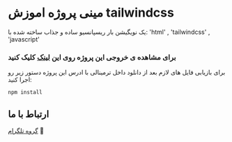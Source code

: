 # مینی پروژه اموزش tailwindcss
یک نویگیشن بار ریسپانسیو ساده و جذاب ساخته شده با: 'html' , 'tailwindcss' , 'javascript'
### برای مشاهده ی خروجی این پروژه روی این [لینک](https://pandacode082.github.io/navigation-bar-Learning-tailwindcss-/) کلیک کنید

برای بازیابی فایل های لازم بعد از دانلود داخل ترمینالی با ادرس این پروژه دستور زیر رو اجرا کنید:
```cmd
npm install
```

## ارتباط با ما 
[گروه تلگرام](https://t.me/frontend_webdesigner) 🔵
